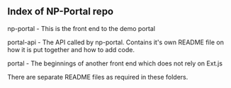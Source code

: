 Index of NP-Portal repo
-----------------------


np-portal 	- This is the front end to the demo portal

portal-api 	- The API called by np-portal. Contains it's own README file on how it is put together and how to add code.

portal 		- The beginnings of another front end which does not rely on Ext.js

There are separate README files as required in these folders.
